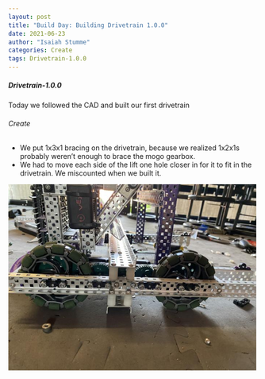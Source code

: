 ```yaml
---
layout: post
title: "Build Day: Building Drivetrain 1.0.0"
date: 2021-06-23
author: "Isaiah Stumme"
categories: Create
tags: Drivetrain-1.0.0
---
```

##### Drivetrain-1.0.0
Today we followed the CAD and built our first drivetrain

###### Create
- We put 1x3x1 bracing on the drivetrain, because we realized 1x2x1s probably weren’t enough to brace the mogo gearbox.
- We had to move each side of the lift one hole closer in for it to fit in the drivetrain. We miscounted when we built it.
<img class="responsive-img" width="500" src="/assets/pics/building/robot-1/Drivetrain1.0.0.jpg">
